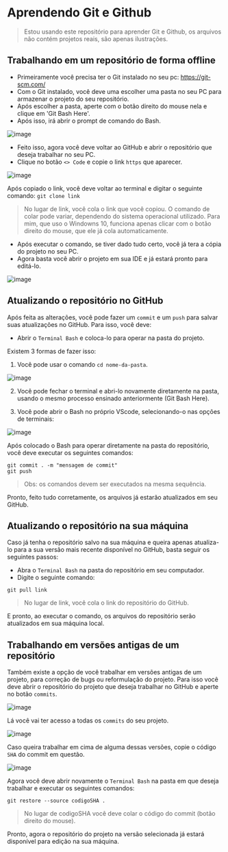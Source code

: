 # Aprendendo Git e Github
> Estou usando este repositório para aprender Git e Github, os arquivos não contém projetos reais, são apenas ilustrações.

## Trabalhando em um repositório de forma offline
* Primeiramente você precisa ter o Git instalado no seu pc: https://git-scm.com/
* Com o Git instalado, você deve uma escolher uma pasta no seu PC para armazenar o projeto do seu repositório.
* Após escolher a pasta, aperte com o botão direito do mouse nela e clique em 'Git Bash Here'.
* Após isso, irá abrir o prompt de comando do Bash.

![image](https://github.com/thiagoreys/Aprendendo-Git-e-GitHub/assets/130335096/b5f21784-37bd-4d22-84b0-89b23e69b001)

* Feito isso, agora você deve voltar ao GitHub e abrir o repositório que deseja trabalhar no seu PC.
* Clique no botão `<> Code` e copie o link `https` que aparecer.

![image](https://github.com/thiagoreys/sistema-de-cadastro/assets/130335096/7672d942-63bd-4cec-872a-6ad4962ca9c1)

Após copiado o link, você deve voltar ao terminal e digitar o seguinte comando:
` git clone link `
> No lugar de link, você cola o link que você copiou. O comando de colar pode variar, dependendo do sistema operacional utilizado. Para mim, que uso o Windowns 10, funciona apenas clicar com o botão direito do mouse, que ele já cola automaticamente.

* Após executar o comando, se tiver dado tudo certo, você já tera a cópia do projeto no seu PC.
* Agora basta você abrir o projeto em sua IDE e já estará pronto para editá-lo.

![image](https://github.com/thiagoreys/sistema-de-cadastro/assets/130335096/5c4f351d-292b-4f04-a011-8781550965ee)

## Atualizando o repositório no GitHub

Após feita as alterações, você pode fazer um `commit` e um `push` para salvar suas atualizações no GitHub. Para isso, você deve:

* Abrir o `Terminal Bash` e coloca-lo para operar na pasta do projeto.

Existem 3 formas de fazer isso:

1. Você pode usar o comando `cd nome-da-pasta`.

![image](https://github.com/thiagoreys/sistema-de-cadastro/assets/130335096/4c969c29-ac28-4e79-8c91-5e7fe8e4a45b)

2. Você pode fechar o terminal e abri-lo novamente diretamente na pasta, usando o mesmo processo ensinado anteriormente (Git Bash Here).

3. Você pode abrir o Bash no próprio VScode, selecionando-o nas opções de terminais:

![image](https://github.com/thiagoreys/sistema-de-cadastro/assets/130335096/567f02af-b1b3-459d-994f-e3e311ae0ae4)

Após colocado o Bash para operar diretamente na pasta do repositório, você deve executar os seguintes comandos:
```
git commit . -m "mensagem de commit"
git push
```
> Obs: os comandos devem ser executados na mesma sequência.

Pronto, feito tudo corretamente, os arquivos já estarão atualizados em seu GitHub.

## Atualizando o repositório na sua máquina

Caso já tenha o repositório salvo na sua máquina e queira apenas atualiza-lo para a sua versão mais recente disponível no GitHub, basta seguir os seguintes passos:

* Abra o `Terminal Bash` na pasta do repositório em seu computador.
* Digite o seguinte comando:
```
git pull link
```
> No lugar de link, você cola o link do repositório do GitHub.

E pronto, ao executar o comando, os arquivos do repositório serão atualizados em sua máquina local.

## Trabalhando em versões antigas de um repositório

Também existe a opção de você trabalhar em versões antigas de um projeto, para correção de bugs ou reformulação do projeto.
Para isso você deve abrir o repositório do projeto que deseja trabalhar no GitHub e aperte no botão `commits`.

![image](https://github.com/thiagoreys/Aprendendo-Git-e-GitHub/assets/130335096/7aa1210d-e8ce-4d0e-9896-0506bfc3d2b3)

Lá você vai ter acesso a todas os `commits` do seu projeto.

![image](https://github.com/thiagoreys/Aprendendo-Git-e-GitHub/assets/130335096/4e0a08c1-5063-4c5b-9d9c-8d76be099e5f)

Caso queira trabalhar em cima de alguma dessas versões, copie o código `SHA` do commit em questão.

![image](https://github.com/thiagoreys/Aprendendo-Git-e-GitHub/assets/130335096/498a37b4-c542-4774-8475-f99ecc45075e)

Agora você deve abrir novamente o `Terminal Bash` na pasta em que deseja trabalhar e executar os seguintes comandos:

``` 
git restore --source codigoSHA .
```
> No lugar de codigoSHA você deve colar o código do commit (botão direito do mouse).

Pronto, agora o repositório do projeto na versão selecionada já estará disponível para edição na sua máquina.
